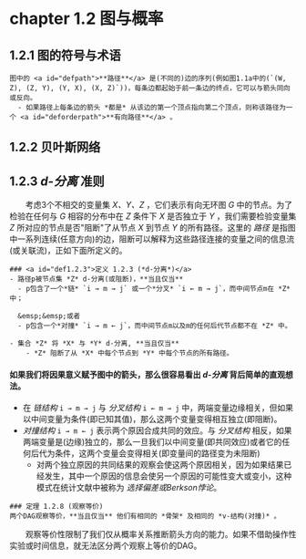 # chapter 1.2 图与概率

## 1.2.1 图的符号与术语
```admonish note title="咬文嚼字"
图中的 <a id="defpath">**路径**</a> 是(不同的)边的序列(例如图1.1a中的(`(W, Z), (Z, Y), (Y, X), (X, Z)`))，每条边都起始于前一条边的终点，它可以与箭头同向或反向。  
  - 如果路径上每条边的箭头 *都是* 从该边的第一个顶点指向第二个顶点，则称该路径为一个 <a id="deforderpath">**有向路径**</a> 。
```

## 1.2.2 贝叶斯网络

## 1.2.3 *d-分离* 准则
&emsp;&emsp;考虑3个不相交的变量集 *X、Y、Z* ，它们表示有向无环图 *G* 中的节点。为了检验在任何与 *G* 相容的分布中在 *Z* 条件下 *X* 是否独立于 *Y* ，我们需要检验变量集 *Z* 所对应的节点是否"阻断"了从节点 *X* 到节点 *Y* 的所有路径。这里的 *路径* 是指图中一系列连续(任意方向)的边，阻断可以解释为这些路径连接的变量之间的信息流(或关联流)，正如下面所定义的。 

```admonish check
### <a id="def1.2.3">定义 1.2.3 (*d-分离*)</a>
- 路径p被节点集 *Z* d-分离(或阻断)，**当且仅当**
  - p包含了一个*链* `i → m → j` 或一个*分叉* `i ← m → j`，而中间节点m在 *Z* 中；  

  &emsp;&emsp;或者
  - p包含一个*对撞* `i → m ← j`，而中间节点m以及m的任何后代节点都不在 *Z* 中。  

- 集合 *Z* 将 *X* 与 *Y* d-分离, **当且仅当**   
    - *Z* 阻断了从 *X* 中每个节点到 *Y* 中每个节点的所有路径。
```

#### 如果我们将因果意义赋予图中的箭头，那么很容易看出 *d-分离* 背后简单的直观想法。
- 在 *链结构* `i → m → j` 与 *分叉结构* `i ← m → j` 中，两端变量边缘相关，但如果以中间变量为条件(即已知其值)，那么这两个变量变得相互独立(即阻断)。  
- *对撞结构* `i → m ← j` 表示两个原因合成共同的效应。与 *分叉结构* 相反，如果两端变量是(边缘)独立的，那么一旦我们以中间变量(即共同效应)或者它的任何后代为条件，这两个变量会变得相关(即变量间的路径变为未阻断)
  - 对两个独立原因的共同结果的观察会使这两个原因相关，因为如果结果已经发生，其中一个原因的信息会使另一个原因的可能性变大或变小，这种模式在统计文献中被称为 *选择偏差或Berkson悖论*。  


```admonish check
### 定理 1.2.8 (观察等价)
两个DAG观察等价，**当且仅当** 他们有相同的 *骨架* 及相同的 *v-结构(对撞)* 。
```
&emsp;&emsp;观察等价性限制了我们仅从概率关系推断箭头方向的能力。如果不借助操作性实验或时间信息，就无法区分两个观察上等价的DAG。